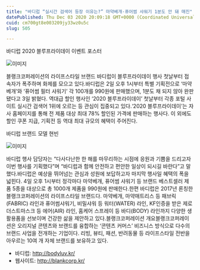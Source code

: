 ```yaml
---
title: "바디럽 “실시간 검색어 등장 이유는?” 마약베개·퓨어썸 샤워기 1분도 안 돼 매진"
datePublished: Thu Dec 03 2020 20:09:18 GMT+0000 (Coordinated Universal Time)
cuid: cm700gt8e003209jy33wz0u5c
slug: 505

---
```



바디럽 2020 블루프라이데이 이벤트 포스터

![이미지](https://cdn.hashnode.com/res/hashnode/image/upload/v1739249867165/0faae783-126a-4f13-aa7f-332a7e98eb99.jpeg)

블랭크코퍼레이션의 라이프스타일 브랜드 바디럽이 블루프라이데이 행사 첫날부터 접속자가 폭주하며 화제를 모으고 있다.바디럽은 2일 오후 1시부터 특별 기획전으로 ‘마약베개’와 ‘퓨어썸 필터 샤워기’ 각 100개를 990원에 판매했으며, 1분도 채 되지 않아 완판됐다고 3일 밝혔다. 역대급 할인 행사인 ‘2020 블루프라이데이’ 첫날부터 각종 포털 사이트 실시간 검색어 1위에 오르는 등 관심이 집중되고 있다.‘2020 블루프라이데이’는 자사 홈페이지를 통해 전 제품 대상 최대 78% 할인된 가격에 판매하는 행사다. 이 외에도 할인 쿠폰 지급, 기획전 등 역대 최대 규모의 혜택이 주어진다.

바디럽 브랜드 모델 현빈

![이미지](https://cdn.hashnode.com/res/hashnode/image/upload/v1739249869296/37a71b54-2aa2-48c7-b76f-b818952fd1d1.jpeg)

바디럽 행사 담당자는 “다사다난한 한 해를 마무리하는 시점에 응원과 기쁨을 드리고자 이번 행사를 기획했다”며 “바디럽과 함께 안전하고 편안한 일상이 되시길 바란다”고 말했다.바디럽은 예상을 뛰어넘는 관심과 성원에 보답하고자 마지막 행사일 혜택의 폭을 넓힌다. 4일 오후 1시부터 정각마다 마약베개, 퓨어썸 샤워기 등 브랜드 베스트셀러 제품 5종을 대상으로 총 1000개 제품을 990원에 판매한다.한편 바디럽은 2017년 론칭한 블랭크코퍼레이션의 라이프스타일 브랜드다. 마약베개, 마약매트리스 등 패브릭(FABRIC) 라인과 퓨어썸샤워기, 비밀샤워 등 워터(WATER) 라인, KF인증을 받은 제로더스트마스크 등 에어(AIR) 라인, 홈케어 스프레이 등 바디(BODY) 라인까지 다양한 생활용품을 선보이며 건강한 삶을 제안하고 있다.블랭크코퍼레이션 개요블랭크코퍼레이션은 오리지널 콘텐츠와 브랜드를 융합하는 ‘콘텐츠 커머스’ 비즈니스 방식으로 다수의 브랜드 사업을 전개하는 기업이다. 리빙, 뷰티, 패션, 반려동물 등 라이프스타일 전반을 아우르는 10여 개 자체 브랜드를 보유하고 있다.

- 바디럽: http://bodyluv.kr/
- 웹사이트: http://blankcorp.kr/